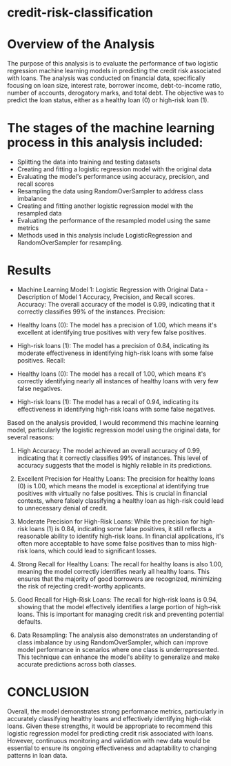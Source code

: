 # credit-risk-classification

# Overview of the Analysis

The purpose of this analysis is to evaluate the performance of two logistic regression machine learning models in predicting the credit risk associated with loans. The analysis was conducted on financial data, specifically focusing on loan size, interest rate, borrower income, debt-to-income ratio, number of accounts, derogatory marks, and total debt. The objective was to predict the loan status, either as a healthy loan (0) or high-risk loan (1).

# The stages of the machine learning process in this analysis included:

- Splitting the data into training and testing datasets
- Creating and fitting a logistic regression model with the original data
- Evaluating the model's performance using accuracy, precision, and recall scores
- Resampling the data using RandomOverSampler to address class imbalance
- Creating and fitting another logistic regression model with the resampled data
- Evaluating the performance of the resampled model using the same metrics
- Methods used in this analysis include LogisticRegression and RandomOverSampler for resampling.

# Results
- Machine Learning Model 1: Logistic Regression with Original Data
-Description of Model 1 Accuracy, Precision, and Recall scores.
Accuracy: The overall accuracy of the model is 0.99, indicating that it correctly classifies 99% of the instances. Precision:

- Healthy loans (0): The model has a precision of 1.00, which means it's excellent at identifying true positives with very few false positives.
- High-risk loans (1): The model has a precision of 0.84, indicating its moderate effectiveness in identifying high-risk loans with some false positives. Recall:
- Healthy loans (0): The model has a recall of 1.00, which means it's correctly identifying nearly all instances of healthy loans with very few false negatives.
- High-risk loans (1): The model has a recall of 0.94, indicating its effectiveness in identifying high-risk loans with some false negatives.

Based on the analysis provided, I would recommend this machine learning model, particularly the logistic regression model using the original data, for several reasons:

1. High Accuracy: The model achieved an overall accuracy of 0.99, indicating that it correctly classifies 99% of instances. This level of accuracy suggests that the model is highly reliable in its predictions.

2. Excellent Precision for Healthy Loans: The precision for healthy loans (0) is 1.00, which means the model is exceptional at identifying true positives with virtually no false positives. This is crucial in financial contexts, where falsely classifying a healthy loan as high-risk could lead to unnecessary denial of credit.

3. Moderate Precision for High-Risk Loans: While the precision for high-risk loans (1) is 0.84, indicating some false positives, it still reflects a reasonable ability to identify high-risk loans. In financial applications, it's often more acceptable to have some false positives than to miss high-risk loans, which could lead to significant losses.

4. Strong Recall for Healthy Loans: The recall for healthy loans is also 1.00, meaning the model correctly identifies nearly all healthy loans. This ensures that the majority of good borrowers are recognized, minimizing the risk of rejecting credit-worthy applicants.

5. Good Recall for High-Risk Loans: The recall for high-risk loans is 0.94, showing that the model effectively identifies a large portion of high-risk loans. This is important for managing credit risk and preventing potential defaults.

6. Data Resampling: The analysis also demonstrates an understanding of class imbalance by using RandomOverSampler, which can improve model performance in scenarios where one class is underrepresented. This technique can enhance the model's ability to generalize and make accurate predictions across both classes.

# CONCLUSION

Overall, the model demonstrates strong performance metrics, particularly in accurately classifying healthy loans and effectively identifying high-risk loans. Given these strengths, it would be appropriate to recommend this logistic regression model for predicting credit risk associated with loans. However, continuous monitoring and validation with new data would be essential to ensure its ongoing effectiveness and adaptability to changing patterns in loan data.
